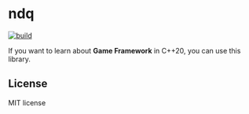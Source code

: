 # ndq

[![build](https://github.com/Wxz234/ndq/actions/workflows/build.yml/badge.svg)](https://github.com/Wxz234/ndq/actions/workflows/build.yml)

If you want to learn about **Game Framework** in C++20, you can use this library.

## License

MIT license

